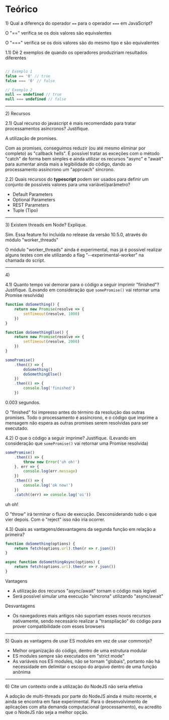 # Teórico

1\) Qual a diferença do operador `==` para o operador `===` em JavaScript?

O "==" verifica se os dois valores são equivalentes

O "===" verifica se os dois valores são do mesmo tipo e são equivalentes

1.1) Dê 2 exemplos de quando os operadores produziriam resultados diferentes

```js

// Exemplo 1
false == '0' // true
false === '0' // false

// Exemplo 2
null == undefined // true
null === undefined // false

```

---

2\) Recursos

2.1) Qual recurso do javascript é mais recomendado para tratar processamentos asíncronos? Justifique.

A utilização de promises.

Com as promises, conseguimos reduzir (ou até mesmo eliminar por completo) as "callback hells". É possível tratar
as exceções com o método "catch" de forma bem simples e ainda utilizar os recursos "async" e "await" para aumentar ainda mais a legibilidade do código, dando ao processamento assíncrono um "approach" síncrono.  

2.2) Quais recursos do <b>typescript</b> podem ser usados para definir um conjunto de possíveis valores para uma variável/parâmetro?

* Default Parameters
* Optional Parameters
* REST Parameters
* Tuple (Tipo)

---

3\) Existem threads em Node? Explique.

Sim. Essa feature foi incluída no release da versão 10.5.0, através do módulo "worker_threads"

O módulo "worker_threads" ainda é experimental, mas já é possível realizar alguns testes com ele utilizando a flag "--experimental-worker" na chamada do script. 

---

4\)

4.1) Quanto tempo vai demorar para o código a seguir imprimir "finished"? Justifique. (Levando em consideração que `somePromise()` vai retornar uma Promise resolvida)
```js
function doSomething() {
    return new Promise(resolve => {
        setTimeout(resolve, 1000)
    })
}

function doSomethingElse() {
    return new Promise(resolve => {
        setTimeout(resolve, 2000)
    })
}

somePromise()
    .then(() => {
        doSomething()
        doSomethingElse()
    })
    .then(() => {
        console.log('finished')
    })

```

0.003 segundos.

O "finished" foi impresso antes do término da resolução das outras promises. Todo o processamento é assíncrono, e o código que imprime a mensagem não espera as outras promises serem resolvidas para ser executado.  

4.2) O que o código a seguir imprime? Justifique. (Levando em consideração que `somePromise()` vai retornar uma Promise resolvida)

```js
somePromise()
    .then(() => {
        throw new Error('uh oh!')
    }, err => {
        console.log(err.message)
    })
    .then(() => {
        console.log('ok now!')
    })
    .catch((err) => console.log('oi'))
```

uh oh!

O "throw" irá terminar o fluxo de execução. Desconsiderando tudo o que vier depois. Com o "reject" isso não iria ocorrer.

4.3\) Quais as vantagens/desvantagens da segunda função em relação a primeira?

```js
function doSomething(options) {
    return fetch(options.url).then(r => r.json())
}

async function doSomethingAsync(options) {
    return fetch(options.url).then(r => r.json())
}
```

Vantagens

* A utilização dos recursos "async/await" tornam o código mais legível
* Será possível simular uma execução "síncrona" utilizando "async/await" 

Desvantagens

* Os navegadores mais antigos não suportam esses novos recursos nativamente, sendo necessário realizar a "transpilação" do código para prover compatibilidade com esses browsers

---

5\) Quais as vantagens de usar ES modules em vez de usar commonjs?

* Melhor organização do código, dentro de uma estrutura modular
* ES modules sempre são executados em "strict mode"
* As variáveis nos ES modules, não se tornam "globais", portanto não há necessidade em delimitar o escopo do arquivo dentro de uma função anônima

---

6\) Cite um contexto onde a utilização do NodeJS não seria efetiva

A adoção de multi-threads por parte do NodeJS ainda é muito recente, e ainda se encontra em fase experimental. Para o desenvolvimento de aplicações com alta demanda computacional (processamento), eu acredito que o NodeJS não seja a melhor opção.
